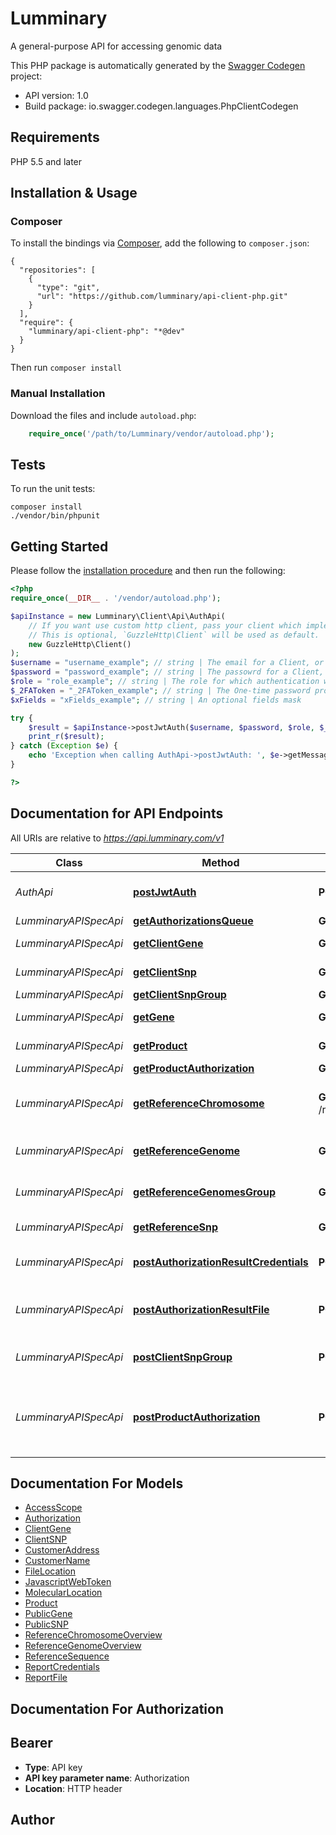 # Lumminary
A general-purpose API for accessing genomic data

This PHP package is automatically generated by the [Swagger Codegen](https://github.com/swagger-api/swagger-codegen) project:

- API version: 1.0
- Build package: io.swagger.codegen.languages.PhpClientCodegen

## Requirements

PHP 5.5 and later

## Installation & Usage
### Composer

To install the bindings via [Composer](http://getcomposer.org/), add the following to `composer.json`:

```
{
  "repositories": [
    {
      "type": "git",
      "url": "https://github.com/lumminary/api-client-php.git"
    }
  ],
  "require": {
    "lumminary/api-client-php": "*@dev"
  }
}
```

Then run `composer install`

### Manual Installation

Download the files and include `autoload.php`:

```php
    require_once('/path/to/Lumminary/vendor/autoload.php');
```

## Tests

To run the unit tests:

```
composer install
./vendor/bin/phpunit
```

## Getting Started

Please follow the [installation procedure](#installation--usage) and then run the following:

```php
<?php
require_once(__DIR__ . '/vendor/autoload.php');

$apiInstance = new Lumminary\Client\Api\AuthApi(
    // If you want use custom http client, pass your client which implements `GuzzleHttp\ClientInterface`.
    // This is optional, `GuzzleHttp\Client` will be used as default.
    new GuzzleHttp\Client()
);
$username = "username_example"; // string | The email for a Client, or the API for a partner product
$password = "password_example"; // string | The passowrd for a Client, or the API key for a service
$role = "role_example"; // string | The role for which authentication will be made. Value : role_product
$_2FAToken = "_2FAToken_example"; // string | The One-time password provided by a 2FA product, if enabled
$xFields = "xFields_example"; // string | An optional fields mask

try {
    $result = $apiInstance->postJwtAuth($username, $password, $role, $_2FAToken, $xFields);
    print_r($result);
} catch (Exception $e) {
    echo 'Exception when calling AuthApi->postJwtAuth: ', $e->getMessage(), PHP_EOL;
}

?>
```

## Documentation for API Endpoints

All URIs are relative to *https://api.lumminary.com/v1*

Class | Method | HTTP request | Description
------------ | ------------- | ------------- | -------------
*AuthApi* | [**postJwtAuth**](docs/Api/AuthApi.md#postjwtauth) | **POST** /auth/jwt | General-purpose authentication
*LumminaryAPISpecApi* | [**getAuthorizationsQueue**](docs/Api/LumminaryAPISpecApi.md#getauthorizationsqueue) | **GET** /products/{productId}/authorizations | 
*LumminaryAPISpecApi* | [**getClientGene**](docs/Api/LumminaryAPISpecApi.md#getclientgene) | **GET** /clients/{clientId}/datasets/{datasetId}/genes/{geneSymbol} | Get gene by symbol
*LumminaryAPISpecApi* | [**getClientSnp**](docs/Api/LumminaryAPISpecApi.md#getclientsnp) | **GET** /clients/{clientId}/datasets/{datasetId}/snps/{snpId} | Get SNP information
*LumminaryAPISpecApi* | [**getClientSnpGroup**](docs/Api/LumminaryAPISpecApi.md#getclientsnpgroup) | **GET** /clients/{clientId}/datasets/{datasetId}/snps/ | 
*LumminaryAPISpecApi* | [**getGene**](docs/Api/LumminaryAPISpecApi.md#getgene) | **GET** /reference/genes/databases/{databaseName}/accessions/{accession} | Generic gene information
*LumminaryAPISpecApi* | [**getProduct**](docs/Api/LumminaryAPISpecApi.md#getproduct) | **GET** /products/{productId} | Get product details
*LumminaryAPISpecApi* | [**getProductAuthorization**](docs/Api/LumminaryAPISpecApi.md#getproductauthorization) | **GET** /products/{productId}/authorizations/{authorizationId} | 
*LumminaryAPISpecApi* | [**getReferenceChromosome**](docs/Api/LumminaryAPISpecApi.md#getreferencechromosome) | **GET** /reference/genomes/{genomeBuildAccession}/chromosomes/{chromosomeAccession} | Sequence for a region of the reference genome
*LumminaryAPISpecApi* | [**getReferenceGenome**](docs/Api/LumminaryAPISpecApi.md#getreferencegenome) | **GET** /reference/genomes/{genomeBuildAccession}/chromosomes | Reference genome metadata
*LumminaryAPISpecApi* | [**getReferenceGenomesGroup**](docs/Api/LumminaryAPISpecApi.md#getreferencegenomesgroup) | **GET** /reference/genomes/ | Reference genome builds
*LumminaryAPISpecApi* | [**getReferenceSnp**](docs/Api/LumminaryAPISpecApi.md#getreferencesnp) | **GET** /reference/snps/{snpAccession} | Reference SNP data
*LumminaryAPISpecApi* | [**postAuthorizationResultCredentials**](docs/Api/LumminaryAPISpecApi.md#postauthorizationresultcredentials) | **POST** /products/{productId}/authorizations/{authorizationId}/credentials | Provide a result for the authorization
*LumminaryAPISpecApi* | [**postAuthorizationResultFile**](docs/Api/LumminaryAPISpecApi.md#postauthorizationresultfile) | **POST** /products/{productId}/authorizations/{authorizationId}/file | Provide a file result to the authorization, e
*LumminaryAPISpecApi* | [**postClientSnpGroup**](docs/Api/LumminaryAPISpecApi.md#postclientsnpgroup) | **POST** /clients/{clientId}/datasets/{datasetId}/snps/ | Get a large group of SNPs
*LumminaryAPISpecApi* | [**postProductAuthorization**](docs/Api/LumminaryAPISpecApi.md#postproductauthorization) | **POST** /products/{productId}/authorizations/{authorizationId} | Singnal that processing is complete, without uploading any result


## Documentation For Models

 - [AccessScope](docs/Model/AccessScope.md)
 - [Authorization](docs/Model/Authorization.md)
 - [ClientGene](docs/Model/ClientGene.md)
 - [ClientSNP](docs/Model/ClientSNP.md)
 - [CustomerAddress](docs/Model/CustomerAddress.md)
 - [CustomerName](docs/Model/CustomerName.md)
 - [FileLocation](docs/Model/FileLocation.md)
 - [JavascriptWebToken](docs/Model/JavascriptWebToken.md)
 - [MolecularLocation](docs/Model/MolecularLocation.md)
 - [Product](docs/Model/Product.md)
 - [PublicGene](docs/Model/PublicGene.md)
 - [PublicSNP](docs/Model/PublicSNP.md)
 - [ReferenceChromosomeOverview](docs/Model/ReferenceChromosomeOverview.md)
 - [ReferenceGenomeOverview](docs/Model/ReferenceGenomeOverview.md)
 - [ReferenceSequence](docs/Model/ReferenceSequence.md)
 - [ReportCredentials](docs/Model/ReportCredentials.md)
 - [ReportFile](docs/Model/ReportFile.md)


## Documentation For Authorization


## Bearer

- **Type**: API key
- **API key parameter name**: Authorization
- **Location**: HTTP header


## Author





